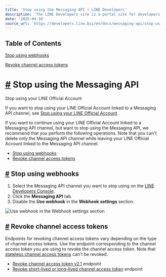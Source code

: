 ```yaml
---
title: 'Stop using the Messaging API | LINE Developers'
description: 'The LINE Developers site is a portal site for developers. It contains documents and tools that will help you use our various developer products. Creating LINE Login and Messaging API applications and services has never been easier!'
date: '2025-04-16'
source_url: 'https://developers.line.biz/en/docs/messaging-api/stop-using-messaging-api/'
---
```


## Table of Contents

[Stop using webhooks](#disable-use-webhook)

[Revoke channel access tokens](#revoke-channel-access-token)

# [#](#page-title) Stop using the Messaging API

Stop using your LINE Official Account

If you want to stop using your LINE Official Account linked to a Messaging API channel, see [Stop using your LINE Official Account](../../../en/docs/messaging-api/stop-using-line-official-account.md).

If you want to continue using your LINE Official Account linked to a Messaging API channel, but want to stop using the Messaging API, we recommend that you perform the following operations. Note that you can't delete only the Messaging API channel while leaving your LINE Official Account linked to the Messaging API channel.

- [Stop using webhooks](#disable-use-webhook)
- [Revoke channel access tokens](#revoke-channel-access-token)

## [#](#disable-use-webhook) Stop using webhooks

1. Select the Messaging API channel you want to stop using on the [LINE Developers Console](../../../console.md).
2. Click the **Messaging API** tab.
3. Disable the **Use webhook** in the **Webhook settings** section.

![Use webhook in the Webhook settings section](/assets/img/disable-use-webhook-en.63b32587.png)

## [#](#revoke-channel-access-token) Revoke channel access tokens

Endpoints for revoking channel access tokens vary depending on the type of channel access tokens. Use the endpoint corresponding to the channel access token you are using to revoke the channel access token. Note that [stateless channel access tokens](../../../en/docs/basics/channel-access-token.md#stateless-channel-access-token) can't be revoked.

- [Revoke channel access token v2.1](../../../en/reference/messaging-api.md#revoke-channel-access-token-v2-1) endpoint
- [Revoke short-lived or long-lived channel access token](../../../en/reference/messaging-api.md#revoke-longlived-or-shortlived-channel-access-token) endpoint
